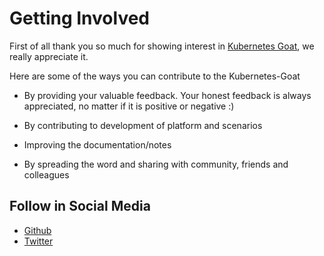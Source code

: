 # Getting Involved

First of all thank you so much for showing interest in [Kubernetes Goat](https://github.com/madhuakula/kubernetes-goat), we really appreciate it.

Here are some of the ways you can contribute to the Kubernetes-Goat

* By providing your valuable feedback. Your honest feedback is always appreciated, no matter if it is positive or negative :)

* By contributing to development of platform and scenarios

* Improving the documentation/notes

* By spreading the word and sharing with community, friends and colleagues

## Follow in Social Media

* [Github](https://github.com/madhuakula/kubernetes-goat)
* [Twitter](https://twitter.com/madhuakula)
